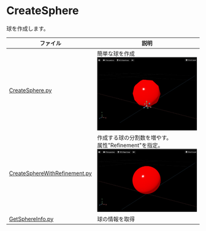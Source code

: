 # CreateSphere


球を作成します。    

|ファイル|説明|     
|---|---|     
|[CreateSphere.py](./CreateSphere.py)|簡単な球を作成<br>![createSphere_img.jpg](./images/createSphere_img.jpg)|     
|[CreateSphereWithRefinement.py](./CReateSphereWithRefinement.py)|作成する球の分割数を増やす。<br>属性"Refinement"を指定。<br>![createSphere2_img.jpg](./images/createSphere2_img.jpg)|     
|[GetSphereInfo.py](./GetSphereInfo.py)|球の情報を取得|     


